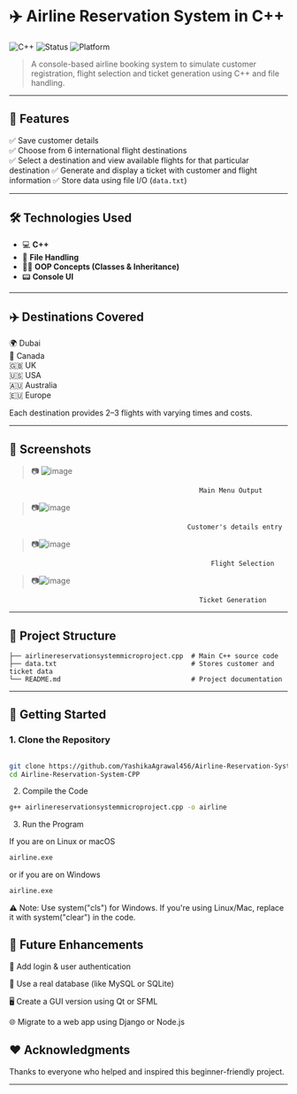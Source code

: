# ✈️ Airline Reservation System in C++

![C++](https://img.shields.io/badge/language-C++-blue.svg)
![Status](https://img.shields.io/badge/status-active-brightgreen)
![Platform](https://img.shields.io/badge/platform-Windows-lightgrey)

> A console-based airline booking system to simulate customer registration, flight selection and ticket generation using C++ and file handling.

---

## 🎯 Features

✅ Save customer details  
✅ Choose from 6 international flight destinations  
✅ Select a destination and view available flights for that particular destination 
✅ Generate and display a ticket with customer and flight information 
✅ Store data using file I/O (`data.txt`)

---

## 🛠 Technologies Used

- 💻 **C++**
- 📁 **File Handling**
- 👨‍💻 **OOP Concepts (Classes & Inheritance)**
- 📟 **Console UI**

---

## ✈️ Destinations Covered

🌍 Dubai  
🍁 Canada  
🇬🇧 UK  
🇺🇸 USA  
🇦🇺 Australia  
🇪🇺 Europe

Each destination provides 2–3 flights with varying times and costs.

---

## 📸 Screenshots

> 📷 ![image](https://github.com/user-attachments/assets/9226c865-8cfe-479e-bb2d-6156a5a6fd33)

                                                    Main Menu Output
                                  
> 📷![image](https://github.com/user-attachments/assets/2f294190-98c7-474e-b779-785ee801e1f1)

                                                 Customer's details entry
                              
> 📷![image](https://github.com/user-attachments/assets/b7958e0a-eed6-4de0-8f4a-468723961918)

                                                       Flight Selection
                                       
> 📷![image](https://github.com/user-attachments/assets/087ab606-1eb5-4391-a6b3-d154ce1634f3)

                                                    Ticket Generation

---

## 🧱 Project Structure

```
├── airlinereservationsystemmicroproject.cpp  # Main C++ source code  
├── data.txt                                  # Stores customer and ticket data  
└── README.md                                 # Project documentation
```

---

## 🚀 Getting Started

### 1. Clone the Repository

```bash

git clone https://github.com/YashikaAgrawal456/Airline-Reservation-System-CPP.git
cd Airline-Reservation-System-CPP

```

2. Compile the Code
   
```bash
g++ airlinereservationsystemmicroproject.cpp -o airline

```

3. Run the Program

If you are on Linux or macOS

```bash
airline.exe
```

or if you are on Windows

```bash
airline.exe
```

⚠️ Note: Use system("cls") for Windows. If you're using Linux/Mac, replace it with system("clear") in the code.

## 🧠 Future Enhancements

🔐 Add login & user authentication

💾 Use a real database (like MySQL or SQLite)

🖥️ Create a GUI version using Qt or SFML

🌐 Migrate to a web app using Django or Node.js

## ❤️ Acknowledgments

Thanks to everyone who helped and inspired this beginner-friendly project.

---
